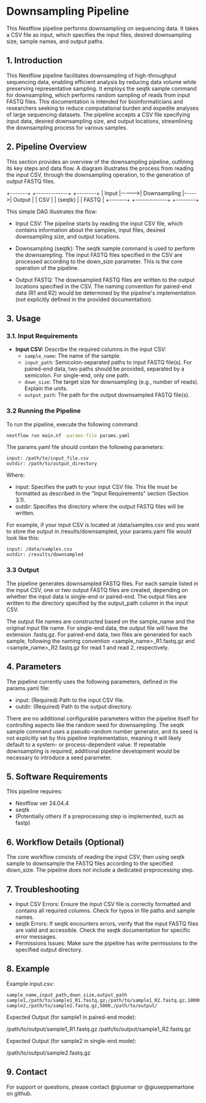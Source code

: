 # Downsampling Pipeline

This Nextflow pipeline performs downsampling on sequencing data. It takes a CSV file as input, which specifies the input files, desired downsampling size, sample names, and output paths.

## 1. Introduction

This Nextflow pipeline facilitates downsampling of high-throughput sequencing data, enabling efficient analysis by reducing data volume while preserving representative sampling. It employs the seqtk sample command for downsampling, which performs random sampling of reads from input FASTQ files. This documentation is intended for bioinformaticians and researchers seeking to reduce computational burden and expedite analyses of large sequencing datasets. The pipeline accepts a CSV file specifying input data, desired downsampling size, and output locations, streamlining the downsampling process for various samples.

## 2. Pipeline Overview

This section provides an overview of the downsampling pipeline, outlining its key steps and data flow. A diagram illustrates the process from reading the input CSV, through the downsampling operation, to the generation of output FASTQ files.

+-------+      +-------------+      +--------+
| Input |----->| Downsampling |----->| Output |
|  CSV  |      |   (seqtk)   |      | FASTQ |
+-------+      +-------------+      +--------+

This simple DAG illustrates the flow:

- Input CSV: The pipeline starts by reading the input CSV file, which contains information about the samples, input files, desired downsampling size, and output locations.

- Downsampling (seqtk): The seqtk sample command is used to perform the downsampling. The input FASTQ files specified in the CSV are processed according to the down_size parameter. This is the core operation of the pipeline.

- Output FASTQ: The downsampled FASTQ files are written to the output locations specified in the CSV. The naming convention for paired-end data (R1 and R2) would be determined by the pipeline's implementation (not explicitly defined in the provided documentation).

## 3. Usage

### 3.1.  Input Requirements

- **Input CSV:** Describe the required columns in the input CSV:
    - `sample_name`:  The name of the sample.
    - `input_path`: Semicolon-separated paths to input FASTQ file(s).  For paired-end data, two paths should be provided, separated by a semicolon. For single-end, only one path.
    - `down_size`: The target size for downsampling (e.g., number of reads).  Explain the units.
    - `output_path`: The path for the output downsampled FASTQ file(s).

### 3.2 Running the Pipeline

To run the pipeline, execute the following command:

```bash
nextflow run main.nf -params-file params.yaml
```

The params.yaml file should contain the following parameters:

```
input: /path/to/input_file.csv
outdir: /path/to/output_directory
```

Where:

- input: Specifies the path to your input CSV file. This file must be formatted as described in the "Input Requirements" section (Section 3.1).
- outdir: Specifies the directory where the output FASTQ files will be written.

For example, if your input CSV is located at /data/samples.csv and you want to store the output in /results/downsampled, your params.yaml file would look like this:

```
input: /data/samples.csv
outdir: /results/downsampled
```

### 3.3 Output
The pipeline generates downsampled FASTQ files. For each sample listed in the input CSV, one or two output FASTQ files are created, depending on whether the input data is single-end or paired-end. The output files are written to the directory specified by the output_path column in the input CSV.

The output file names are constructed based on the sample_name and the original input file name. For single-end data, the output file will have the extension .fastq.gz. For paired-end data, two files are generated for each sample, following the naming convention <sample_name>_R1.fastq.gz and <sample_name>_R2.fastq.gz for read 1 and read 2, respectively.

## 4. Parameters
The pipeline currently uses the following parameters, defined in the params.yaml file:

- input: (Required) Path to the input CSV file.
- outdir: (Required) Path to the output directory.

There are no additional configurable parameters within the pipeline itself for controlling aspects like the random seed for downsampling. The seqtk sample command uses a pseudo-random number generator, and its seed is not explicitly set by this pipeline implementation, meaning it will likely default to a system- or process-dependent value. If repeatable downsampling is required, additional pipeline development would be necessary to introduce a seed parameter.

## 5. Software Requirements
This pipeline requires:

- Nextflow ver 24.04.4
- seqtk
- (Potentially others if a preprocessing step is implemented, such as fastp)

## 6. Workflow Details (Optional)

The core workflow consists of reading the input CSV, then using seqtk sample to downsample the FASTQ files according to the specified down_size. The pipeline does not include a dedicated preprocessing step.

## 7. Troubleshooting

- Input CSV Errors: Ensure the input CSV file is correctly formatted and contains all required columns. Check for typos in file paths and sample names.
- seqtk Errors: If seqtk encounters errors, verify that the input FASTQ files are valid and accessible. Check the seqtk documentation for specific error messages.
- Permissions Issues: Make sure the pipeline has write permissions to the specified output directory.

## 8. Example

Example input.csv:

```csv
sample_name,input_path,down_size,output_path
sample1,/path/to/sample1_R1.fastq.gz;/path/to/sample1_R2.fastq.gz,10000,/path/to/output/
sample2,/path/to/sample2.fastq.gz,5000,/path/to/output/
```

Expected Output (for sample1 in paired-end mode):

/path/to/output/sample1_R1.fastq.gz /path/to/output/sample1_R2.fastq.gz

Expected Output (for sample2 in single-end mode):

/path/to/output/sample2.fastq.gz

## 9. Contact

For support or questions, please contact @giusmar or @giuseppemartone on github.
